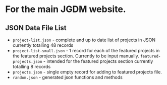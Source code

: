 # For the main JGDM website.

## JSON Data File List


+ ```project-list.json``` - complete and up to date list of projects in JSON currently totalling 48 records
+ ```project-list-small.json``` - 1 record for each of the featured projects in the featured projects section. Currently to be input manually.
 ```featured-projects.json``` - intended for the featured projects section currently totalling 8 records
+ ```projects.json``` - single empty record for adding to  featured projects file.
+ ```random.json``` - generated json functions and methods
